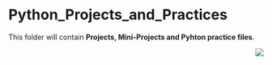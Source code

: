 # Python_Projects_and_Practices

This folder will contain **Projects, Mini-Projects and Pyhton practice files**.

<p align="right">
<img src="https://th.bing.com/th/id/OIP.KnOS3vOcNhLla8LSZw4TugHaHa?pid=ImgDet&rs=1">
</p>
